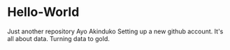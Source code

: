 # Hello-World
Just another repository
Ayo Akinduko Setting up a new github account.
It's all about data. Turning data to gold.
